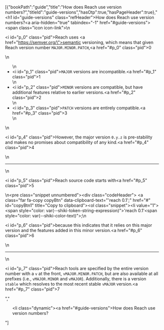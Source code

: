 [{"bookPath":"guide","title":"How does Reach use version numbers?","titleId":"guide-versions","hasOtp":true,"hasPageHeader":true},"<h1 id=\"guide-versions\" class=\"refHeader\">How does Reach use version numbers?<a aria-hidden=\"true\" tabindex=\"-1\" href=\"#guide-versions\"><span class=\"icon icon-link\"></span></a></h1>\n<p><i id=\"p_0\" class=\"pid\"></i>Reach uses <a href=\"https://semver.org/\">semantic versioning</a>, which means that given Reach version number <code>MAJOR.MINOR.PATCH</code>,<a href=\"#p_0\" class=\"pid\">0</a></p>\n<ul>\n  <li><i id=\"p_1\" class=\"pid\"></i><code>MAJOR</code> versions are incompatible.<a href=\"#p_1\" class=\"pid\">1</a></li>\n  <li><i id=\"p_2\" class=\"pid\"></i><code>MINOR</code> versions are compatible, but have additional features relative to earlier versions.<a href=\"#p_2\" class=\"pid\">2</a></li>\n  <li><i id=\"p_3\" class=\"pid\"></i><code>PATCH</code> versions are entirely compatible.<a href=\"#p_3\" class=\"pid\">3</a></li>\n</ul>\n<p><i id=\"p_4\" class=\"pid\"></i>However, the major version <code>0.y.z</code> is pre-stability and makes no promises about compatibility of any kind.<a href=\"#p_4\" class=\"pid\">4</a></p>\n<hr>\n<p><i id=\"p_5\" class=\"pid\"></i>Reach source code starts with<a href=\"#p_5\" class=\"pid\">5</a></p>\n<pre class=\"snippet unnumbered\"><div class=\"codeHeader\">&nbsp;<a class=\"far fa-copy copyBtn\" data-clipboard-text=\"'reach 0.1';\" href=\"#\" id=\"copyBtn1\" title=\"Copy to clipboard\"></a></div><ol class=\"snippet\"><li value=\"1\"><span style=\"color: var(--shiki-token-string-expression)\">'reach 0.1'</span><span style=\"color: var(--shiki-color-text)\">;</span></li></ol></pre>\n<p><i id=\"p_6\" class=\"pid\"></i>because this indicates that it relies on this major version and the features added in this minor version.<a href=\"#p_6\" class=\"pid\">6</a></p>\n<hr>\n<p><i id=\"p_7\" class=\"pid\"></i>Reach tools are specified by the entire version number with a <code>v</code> at the front, <code>vMAJOR.MINOR.PATCH</code>, but are also available at all prefixes (i.e., <code>vMAJOR.MINOR</code> and <code>vMAJOR</code>). Additionally, there is a version <code>stable</code> which resolves to the most recent stable <code>vMAJOR</code> version.<a href=\"#p_7\" class=\"pid\">7</a></p>","<ul><li class=\"dynamic\"><a href=\"#guide-versions\">How does Reach use version numbers?</a></li></ul>"]